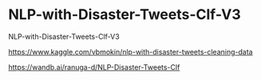 # NLP-with-Disaster-Tweets-Clf-V3
NLP-with-Disaster-Tweets-Clf-V3

https://www.kaggle.com/vbmokin/nlp-with-disaster-tweets-cleaning-data

https://wandb.ai/ranuga-d/NLP-Disaster-Tweets-Clf
